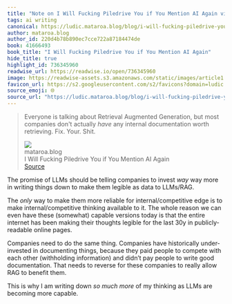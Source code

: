 ```yaml
---
title: "Note on I Will Fucking Piledrive You if You Mention AI Again via mataroa.blog"
tags: ai writing
canonical: https://ludic.mataroa.blog/blog/i-will-fucking-piledrive-you-if-you-mention-ai-again/
author: mataroa.blog
author_id: 220d4b78b890ec7cce722a87184474de
book: 41666493
book_title: "I Will Fucking Piledrive You if You Mention AI Again"
hide_title: true
highlight_id: 736345960
readwise_url: https://readwise.io/open/736345960
image: https://readwise-assets.s3.amazonaws.com/static/images/article1.be68295a7e40.png
favicon_url: https://s2.googleusercontent.com/s2/favicons?domain=ludic.mataroa.blog
source_emoji: 🌐
source_url: "https://ludic.mataroa.blog/blog/i-will-fucking-piledrive-you-if-you-mention-ai-again/#:~:text=Everyone%20is%20talking,Fix.%20Your.%20Shit."
---
```


> Everyone is talking about Retrieval Augmented Generation, but most companies don't actually *have* any internal documentation worth retrieving. Fix. Your. Shit.
> <div class="quoteback-footer"><div class="quoteback-avatar"><img class="mini-favicon" src="https://s2.googleusercontent.com/s2/favicons?domain=ludic.mataroa.blog"></div><div class="quoteback-metadata"><div class="metadata-inner"><span style="display:none">FROM:</span><div aria-label="mataroa.blog" class="quoteback-author"> mataroa.blog</div><div aria-label="I Will Fucking Piledrive You if You Mention AI Again" class="quoteback-title"> I Will Fucking Piledrive You if You Mention AI Again</div></div></div><div class="quoteback-backlink"><a target="_blank" aria-label="go to the full text of this quotation" rel="noopener" href="https://ludic.mataroa.blog/blog/i-will-fucking-piledrive-you-if-you-mention-ai-again/#:~:text=Everyone%20is%20talking,Fix.%20Your.%20Shit." class="quoteback-arrow"> Source</a></div></div>

The promise of LLMs should be telling companies to invest *way* way more in writing things down to make them legible as data to LLMs/RAG. 

The *only* way to make them more reliable for internal/competitive edge is to make internal/competitive thinking available to it. The whole reason we can even have these (somewhat) capable versions today is that the entire internet has been making their thoughts legible for the last 30y in publicly-readable online pages. 

Companies need to do the same thing. Companies have historically under-invested in documenting things, because they paid people to compete with each other (withholding information) and didn’t pay people to write good documentation. That needs to reverse for these companies to really allow RAG to benefit them. 

This is why I am writing down *so much more* of my thinking as LLMs are becoming more capable.